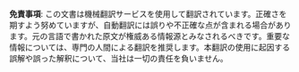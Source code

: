 

**免責事項**:
この文書は機械翻訳サービスを使用して翻訳されています。正確さを期すよう努めていますが、自動翻訳には誤りや不正確な点が含まれる場合があります。元の言語で書かれた原文が権威ある情報源とみなされるべきです。重要な情報については、専門の人間による翻訳を推奨します。本翻訳の使用に起因する誤解や誤った解釈について、当社は一切の責任を負いません。